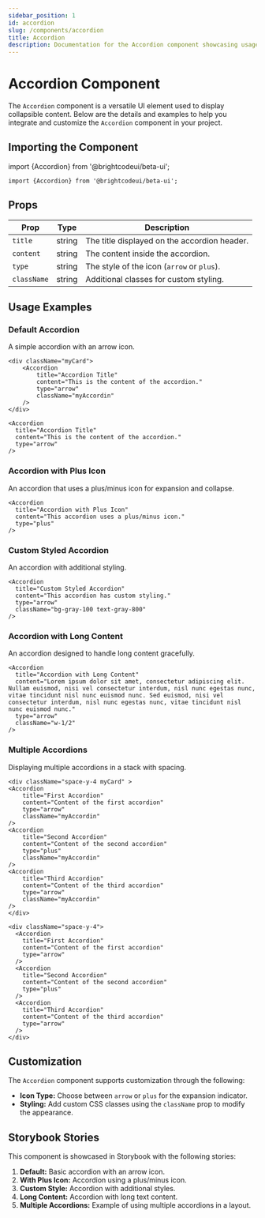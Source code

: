 ```yaml
---
sidebar_position: 1
id: accordion
slug: /components/accordion
title: Accordion
description: Documentation for the Accordion component showcasing usage examples and customization options.
---
```


# Accordion Component

The `Accordion` component is a versatile UI element used to display collapsible content. Below are the details and examples to help you integrate and customize the `Accordion` component in your project.

## Importing the Component

import {Accordion} from '@brightcodeui/beta-ui';


```tsx
import {Accordion} from '@brightcodeui/beta-ui';
```

## Props

| Prop       | Type   | Description                                   |
|------------|--------|-----------------------------------------------|
| `title`    | string | The title displayed on the accordion header.  |
| `content`  | string | The content inside the accordion.             |
| `type`     | string | The style of the icon (`arrow` or `plus`).    |
| `className`| string | Additional classes for custom styling.        |

## Usage Examples

### Default Accordion

A simple accordion with an arrow icon.

    <div className="myCard">
        <Accordion 
            title="Accordion Title" 
            content="This is the content of the accordion." 
            type="arrow" 
            className="myAccordin"
        />
    </div>

```tsx
<Accordion 
  title="Accordion Title" 
  content="This is the content of the accordion." 
  type="arrow" 
/>
```

### Accordion with Plus Icon

An accordion that uses a plus/minus icon for expansion and collapse.

```tsx
<Accordion 
  title="Accordion with Plus Icon" 
  content="This accordion uses a plus/minus icon." 
  type="plus" 
/>
```

### Custom Styled Accordion

An accordion with additional styling.

```tsx
<Accordion 
  title="Custom Styled Accordion" 
  content="This accordion has custom styling." 
  type="arrow" 
  className="bg-gray-100 text-gray-800" 
/>
```

### Accordion with Long Content

An accordion designed to handle long content gracefully.

```tsx
<Accordion 
  title="Accordion with Long Content" 
  content="Lorem ipsum dolor sit amet, consectetur adipiscing elit. Nullam euismod, nisi vel consectetur interdum, nisl nunc egestas nunc, vitae tincidunt nisl nunc euismod nunc. Sed euismod, nisi vel consectetur interdum, nisl nunc egestas nunc, vitae tincidunt nisl nunc euismod nunc." 
  type="arrow" 
  className="w-1/2" 
/>
```

### Multiple Accordions

Displaying multiple accordions in a stack with spacing.

    <div className="space-y-4 myCard" >
    <Accordion 
        title="First Accordion" 
        content="Content of the first accordion" 
        type="arrow" 
        className="myAccordin"
    />
    <Accordion 
        title="Second Accordion" 
        content="Content of the second accordion" 
        type="plus" 
        className="myAccordin"
    />
    <Accordion 
        title="Third Accordion" 
        content="Content of the third accordion" 
        type="arrow" 
        className="myAccordin"
    />
    </div>


```tsx
<div className="space-y-4">
  <Accordion 
    title="First Accordion" 
    content="Content of the first accordion" 
    type="arrow" 
  />
  <Accordion 
    title="Second Accordion" 
    content="Content of the second accordion" 
    type="plus" 
  />
  <Accordion 
    title="Third Accordion" 
    content="Content of the third accordion" 
    type="arrow" 
  />
</div>
```

## Customization

The `Accordion` component supports customization through the following:

- **Icon Type:** Choose between `arrow` or `plus` for the expansion indicator.
- **Styling:** Add custom CSS classes using the `className` prop to modify the appearance.

## Storybook Stories

This component is showcased in Storybook with the following stories:

1. **Default:** Basic accordion with an arrow icon.
2. **With Plus Icon:** Accordion using a plus/minus icon.
3. **Custom Style:** Accordion with additional styles.
4. **Long Content:** Accordion with long text content.
5. **Multiple Accordions:** Example of using multiple accordions in a layout.

